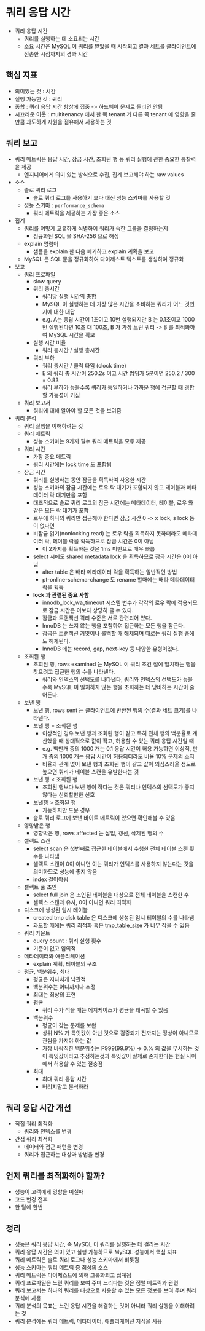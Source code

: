 # 쿼리 응답 시간
- 쿼리 응답 시간
  - 쿼리를 실행하는 데 소요되는 시간
  - 소요 시간은 MySQL 이 쿼리를 받았을 때 시작되고 결과 세트를 클라이언트에 전송한 시점까지의 경과 시간

## 핵심 지표
- 의미있는 것 : 시간
- 실행 가능한 것 : 쿼리
- 종합 : 쿼리 응답 시간 향상에 집중 -> 하드웨어 문제로 돌리면 안됨
- 시끄러운 이웃 : multitenancy 에서 한 쪽 tenant 가 다른 쪽 tenant 에 영향을 줄만큼 과도하게 자원을 점유해서 사용하는 것

## 쿼리 보고
- 쿼리 메트릭은 응답 시간, 잠금 시간, 조회된 행 등 쿼리 실행에 관한 중요한 통찰력을 제공
  - 엔지니어에게 의미 있는 방식으로 수집, 집계 보고해야 하는 raw values
- 소스
  - 슬로 쿼리 로그
    - 슬로 쿼리 로그를 사용하기 보다 대신 성능 스키마를 사용할 것
  - 성능 스키마 : `performance_schema`
    - 쿼리 메트릭을 제공하는 가장 좋은 소스
- 집계
  - 쿼리를 어떻게 고유하게 식별하여 쿼리가 속한 그룹을 결정하는지
    - 정규화된 SQL 을 SHA-256 으로 해싱
  - explain 명령어
    - 샘플을 explain 한 다음 폐기하고 explain 계획을 보고
  - MySQL 은 SQL 문을 정규화하여 다이제스트 텍스트를 생성하여 정규화
- 보고
  - 쿼리 프로파일
    - slow query
    - 쿼리 총시간
      - 쿼리당 실행 시간의 총합
      - MySQL 이 실행하는 데 가장 많은 시간을 소비하는 쿼리가 어느 것인지에 대한 대답
      - e.g. A는 응답 시간이 1초이고 10번 실행되지만 B 는 0.1초이고 1000번 실행된다면 10초 대 100초, B 가 가장 느린 쿼리 -> B 를 최적화하여 MySQL 시간을 확보
    - 실행 시간 비율
      - 쿼리 총시간 / 실행 총시간
    - 쿼리 부하
      - 쿼리 총시간 / 클럭 타임 (clock time)
      - E 의 쿼리 총 시간이 250.2s 이고 시간 범위가 5분이면 250.2 / 300 = 0.83
      - 쿼리 부하가 높을수록 쿼리가 동일하거나 가까운 행에 접근할 때 경합할 가능성이 커짐
  - 쿼리 보고서
    - 쿼리에 대해 알아야 할 모든 것을 보여줌
- 쿼리 분석
  - 쿼리 실행을 이해하려는 것
  - 쿼리 메트릭
    - 성능 스키마는 9가지 필수 쿼리 메트릭을 모두 제공
  - 쿼리 시간
    - 가장 중요 메트릭
    - 쿼리 시간에는 lock time 도 포함됨
  - 잠금 시간
    - 쿼리를 실행하는 동안 잠금을 획득하여 사용한 시간
    - 성능 스키마의 잠금 시간에는 로우 락 대기가 포함되지 않고 테이블과 메타데이터 락 대기만을 포함
    - 대조적으로 슬로 쿼리 로그의 잠금 시간에는 메타데이터, 테이블, 로우 와 같은 모든 락 대기가 포함
    - 로우에 하나의 쿼리만 접근해야 한다면 잠금 시간 0 -> x lock, s lock 등이 없다면
    - 비잠금 읽기(nonlocking read) 는 로우 락을 획득하지 못하더라도 메타데이터 락, 테이블 락을 획득하므로 잠금 시간은 0이 아님
      - 이 2가지를 획득하는 것은 1ms 미만으로 매우 빠름
    - select 시에도 shared metadata lock 을 획득하므로 잠금 시간은 0이 아님
      - alter table 은 배타 메타데이터 락을 획득하는 일반적인 방법
      - pt-online-schema-change 도 rename 할때에는 배타 메타데이터 락을 획득
    - **lock 과 관련된 중요 사항**
      - innodb_lock_wa_timeout 시스템 변수가 각각의 로우 락에 적용되므로 잠금 시간은 이보다 상당히 클 수 있다.
      - 잠금과 트랜잭션 격리 수준은 서로 관련되어 있다.
      - InnoDB 는 쓰지 않는 행을 포함하여 접근하는 모든 행을 잠근다.
      - 잠금은 트랜잭션 커밋이나 롤백할 때 해제되며 때로는 쿼리 실행 중에도 해제된다.
      - InnoDB 에는 record, gap, next-key 등 다양한 유형이있다.
  - 조회된 행
    - 조회된 행, rows examined 는 MySQL 이 쿼리 조건 절에 일치하는 행을 찾으려고 접근한 행의 수를 나타낸다.
      - 쿼리와 인덱스의 선택도를 나타낸다, 쿼리와 인덱스의 선택도가 높을 수록 MySQL 이 일치하지 않는 행을 조회하는 데 낭비하는 시간이 줄어든다.
  - 보낸 행
    - 보낸 행, rows sent 는 클라이언트에 반환된 행의 수(결과 세트 크기)를 나타낸다.
    - 보낸 행 = 조회된 행
      - 이상적인 경우 보낸 행과 조회된 행이 같고 특히 전체 행의 백분율로 계산했을 때 상대적으로 값이 작고, 허용할 수 있는 쿼리 응답 시간일 때
      - e.g. 백만개 중의 1000 개는 0.1 응답 시간이 허용 가능하면 이상적, 만개 중의 1000 개는 응답 시간이 허용되더라도 비율 10% 문제의 소지
      - 비율과 관계 없이 보낸 행과 조회된 행이 같고 값이 의심스러울 정도로 높으면 쿼리가 테이블 스캔을 유발한다는 것
    - 보낸 행 < 조회된 행
      - 조회된 행보다 보낸 행이 작다는 것은 쿼리나 인덱스의 선택도가 좋지 않다는 신뢰할만한 신호
    - 보낸행 > 조회된 행
      - 가능하지만 드문 경우
    - 슬로 쿼리 로그에 보낸 바이트 메트릭이 있으면 확인해볼 수 있음
  - 영향받은 행
    - 영향박은 행, rows affected 는 삽입, 갱신, 삭제된 행의 수
  - 셀렉트 스캔
    - select scan 은 첫번째로 접근한 테이블에서 수행한 전체 테이블 스캔 횟수를 나타냄
    - 셀렉트 스캔이 0이 아니면 이는 쿼리가 인덱스를 사용하지 않는다는 것을 의미하므로 성능에 좋지 않음
    - index 걸어야됨
  - 셀렉트 풀 조인
    - select full join 은 조인된 테이블을 대상으로 전체 테이블을 스캔한 수
    - 셀렉스 스캔과 유사, 0이 아니면 쿼리 최적화
  - 디스크에 생성된 임시 테이블
    - created tmp disk table 은 디스크에 생성된 임시 테이블의 수를 나타냄
    - 과도할 때에는 쿼리 최적화 혹은 tmp_table_size 가 너무 작을 수 있음
  - 쿼리 카운트
    - query count : 쿼리 실행 횟수
    - 기준이 없고 임의적
  - 메타데이터와 애플리케이션
    - explain 계획, 테이블의 구조
  - 평균, 백분위수, 최대
    - 평균은 지나치게 낙관적
    - 백분위수는 어디까지나 추정
    - 최대는 최상의 표현
    - 평균
      - 쿼리 수가 적을 때는 에지케이스가 평균을 왜곡할 수 있음
    - 백분위수
      - 평균이 갖는 문제를 보완
      - 상위 N% 가 특잇값이 아닌 것으로 검증되기 전까지는 정상이 아니므로 관심을 가져야 하는 값
      - 가장 바람직한 백분위수는 P999(99.9%) -> 0.% 의 값을 무시하는 것이 특잇값이라고 추정하는것과 특잇값이 실제로 존재한다는 현실 사이에서 허용할 수 있는 절충점
    - 최대
      - 최대 쿼리 응답 시간
      - 버리지말고 분석하라

## 쿼리 응답 시간 개선
- 직접 쿼리 최적화
  - 쿼리와 인덱스를 변경
- 간접 쿼리 최적화
  - 데이터와 접근 패턴을 변경
  - 쿼리가 접근하는 대상과 방법을 변경

## 언제 쿼리를 최적화해야 할까?
- 성능이 고객에게 영향을 미칠때
- 코드 변경 전후
- 한 달에 한번

## 정리
- 성능은 쿼리 응답 시간, 즉 MySQL 이 쿼리를 실행하는 데 걸리는 시간
- 쿼리 응답 시간은 의미 있고 실행 가능하므로 MySQL 성능에서 핵심 지표
- 쿼리 메트릭은 슬로 쿼리 로그나 성능 스키마에서 비롯됨
- 성능 스키마는 쿼리 메트릭 중 최상의 소스
- 쿼리 메트릭은 다이제스트에 의해 그룹화되고 집계됨
- 쿼리 프로파일은 느린 쿼리를 보여 주며 느리다는 것은 정렬 메트릭과 관련
- 쿼리 보고서는 하나의 쿼리를 대상으로 사용할 수 있는 모든 정보를 보여 주며 쿼리 분석에 사용
- 쿼리 분석의 목표는 느린 응답 시간을 해결하는 것이 아니라 쿼리 실행을 이해하려는 것
- 쿼리 분석에는 쿼리 메트릭, 메타데이터, 애플리케이션 지식을 사용